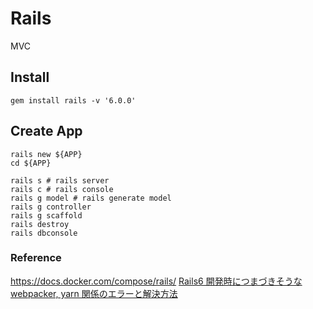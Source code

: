 # Rails
MVC

## Install

```shell=
gem install rails -v '6.0.0'
```

## Create App
```shell=
rails new ${APP}
cd ${APP}

rails s # rails server
rails c # rails console
rails g model # rails generate model
rails g controller
rails g scaffold
rails destroy
rails dbconsole
```


### Reference
<https://docs.docker.com/compose/rails/>
[Rails6 開発時につまづきそうな webpacker, yarn 関係のエラーと解決方法](https://qiita.com/NaokiIshimura/items/8203f74f8dfd5f6b87a0)
